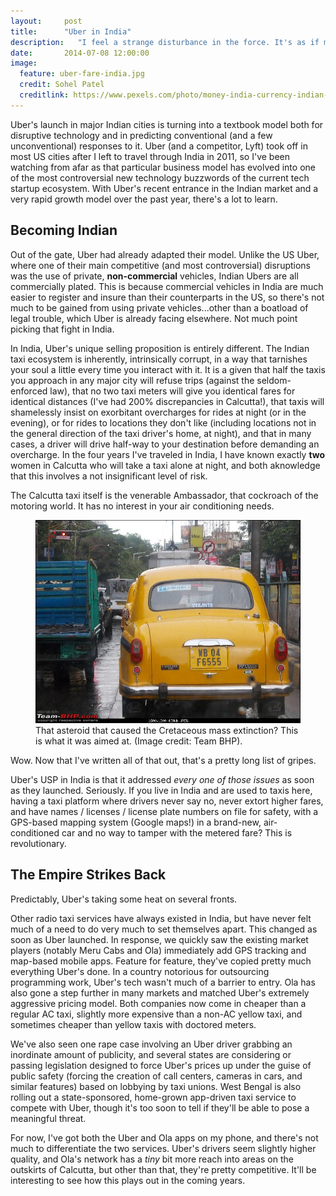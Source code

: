 ```yaml
---
layout:     post
title:      "Uber in India"
description:   "I feel a strange disturbance in the force. It's as if million of taxi unions and their pet politicians cried out, and were suddenly silenced."
date:       2014-07-08 12:00:00
image:
  feature: uber-fare-india.jpg
  credit: Sohel Patel
  creditlink: https://www.pexels.com/photo/money-india-currency-indian-68912/
---
```


<p>Uber's launch in major Indian cities is turning into a textbook model both for disruptive technology and in predicting conventional (and a few unconventional) responses to it. Uber (and a competitor, Lyft) took off in most US cities after I left to travel through India in 2011, so I've been watching from afar as that particular business model has evolved into one of the most controversial new technology buzzwords of the current tech startup ecosystem. With Uber's recent entrance in the Indian market and a very rapid growth model over the past year, there's a lot to learn.</p>

## Becoming Indian

<p>Out of the gate, Uber had already adapted their model. Unlike the US Uber, where one of their main competitive (and most controversial) disruptions was the use of private, <strong>non-commercial</strong> vehicles, Indian Ubers are all commercially plated. This is because commercial vehicles in India are much easier to register and insure than their counterparts in the US, so there's not much to be gained from using private vehicles...other than a boatload of legal trouble, which Uber is already facing elsewhere. Not much point picking that fight in India.</p>

<p>In India, Uber's unique selling proposition is entirely different. The Indian taxi ecosystem is inherently, intrinsically corrupt, in a way that tarnishes your soul a little every time you interact with it. It is a given that half the taxis you approach in any major city will refuse trips (against the seldom-enforced law), that no two taxi meters will give you identical fares for identical distances (I've had 200% discrepancies in Calcutta!), that taxis will shamelessly insist on exorbitant overcharges for rides at night (or in the evening), or for rides to locations they don't like (including locations not in the general direction of the taxi driver's home, at night), and that in many cases, a driver will drive half-way to your destination before demanding an overcharge. In the four years I've traveled in India, I have known exactly <strong>two</strong> women in Calcutta who will take a taxi alone at night, and both aknowledge that this involves a not insignificant level of risk.</p>

<p>The Calcutta taxi itself is the venerable Ambassador, that cockroach of the motoring world. It has no interest in your air conditioning needs.</p>

<figure>
  <img src="/img/calcutta-taxi-uber.jpg" alt="A Calcutta yellow taxi, Uber's initial competitor in India.">
  <figcaption>That asteroid that caused the Cretaceous mass extinction? This is what it was aimed at. (Image credit: Team BHP).</figcaption>
</figure>

<p>Wow. Now that I've written all of that out, that's a pretty long list of gripes.</p>

<p>Uber's USP in India is that it addressed <em>every one of those issues</em> as soon as they launched. Seriously. If you live in India and are used to taxis here, having a taxi platform where drivers never say no, never extort higher fares, and have names / licenses / license plate numbers on file for safety, with a GPS-based mapping system (Google maps!) in a brand-new, air-conditioned car and no way to tamper with the metered fare? This is revolutionary.</p>

## The Empire Strikes Back

<p>Predictably, Uber's taking some heat on several fronts.</p>

<p>Other radio taxi services have always existed in India, but have never felt much of a need to do very much to set themselves apart. This changed as soon as Uber launched. In response, we quickly saw the existing market players (notably Meru Cabs and Ola) immediately add GPS tracking and map-based mobile apps. Feature for feature, they've copied pretty much everything Uber's done. In a country notorious for outsourcing programming work, Uber's tech wasn't much of a barrier to entry. Ola has also gone a step further in many markets and matched Uber's extremely aggressive pricing model. Both companies now come in cheaper than a regular AC taxi, slightly more expensive than a non-AC yellow taxi, and sometimes cheaper than yellow taxis with doctored meters.</p>

<p>We've also seen one rape case involving an Uber driver grabbing an inordinate amount of publicity, and several states are considering or passing legislation designed to force Uber's prices up under the guise of public safety (forcing the creation of call centers, cameras in cars, and similar features) based on lobbying by taxi unions. West Bengal is also rolling out a state-sponsored, home-grown app-driven taxi service to compete with Uber, though it's too soon to tell if they'll be able to pose a meaningful threat.</p>

<p>For now, I've got both the Uber and Ola apps on my phone, and there's not much to differentiate the two services. Uber's drivers seem slightly higher quality, and Ola's network has a <em>tiny</em> bit more reach into areas on the outskirts of Calcutta, but other than that, they're pretty competitive. It'll be interesting to see how this plays out in the coming years.</p>